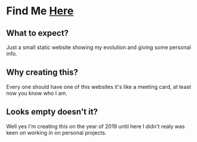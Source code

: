 # Find Me [Here](https://fj-rato.github.io)

## What to expect?
Just a small static website showing my evolution and giving some personal info.

## Why creating this?
Every one should have one of this websites it's like a meeting card, at least now you know who I am.

## Looks empty doesn't it?
Well yes I'm creating this on the year of 2019 until here I didn't realy was keen on working in on personal projects.
